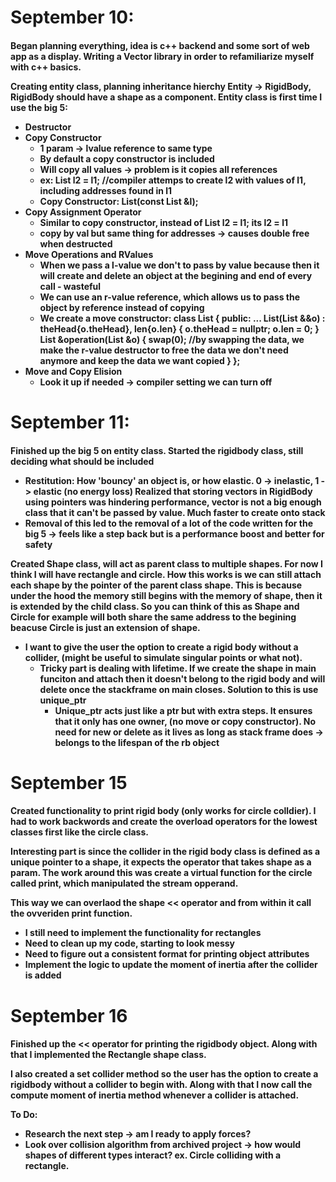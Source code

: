 <h1>September 10:
<h4>
Began planning everything, idea is c++ backend and some sort of web app as a display.
Writing a Vector library in order to refamiliarize myself with c++ basics.

Creating entity class, planning inheritance hierchy
Entity -> RigidBody, RigidBody should have a shape as a component. 
Entity class is first time I use the big 5:
- Destructor
- Copy Constructor
    - 1 param -> lvalue reference to same type
    - By default a copy constructor is included
    - Will copy all values -> problem is it copies all references 
    - ex: 
    List l2 = l1;
    //compiler attemps to create l2 with values of l1, including addresses found in l1
    - Copy Constructor:
        List(const List &l);
- Copy Assignment Operator
    - Similar to copy constructor, instead of 
    List l2 = l1; 
    its
    l2 = l1
    - copy by val but same thing for addresses -> causes double free when destructed
- Move Operations and RValues
    - When we pass a l-value we don't to pass by value because then it will create and delete an object at the begining and end of every call - wasteful
    - We can use an r-value reference, which allows us to pass the object by reference instead of copying
    - We create a move constructor:
        class List {
            public:
            ...
            List(List &&o) : theHead{o.theHead}, len{o.len} {
                o.theHead = nullptr;
                o.len = 0;
            }
            List &operation(List &o) {
                swap(0); //by swapping the data, we make the r-value destructor to free the data we don't need anymore and keep the data we want copied
            }
        };
- Move and Copy Elision
    - Look it up if needed -> compiler setting we can turn off

<h1>September 11:
<h4>
Finished up the big 5 on entity class. Started the rigidbody class, still deciding what should be included

- Restitution: How 'bouncy' an object is, or how elastic. 0 -> inelastic, 1 -> elastic (no energy loss)
Realized that storing vectors in RigidBody using pointers was hindering performance, vector is not a big enough class that it can't be passed by value. Much faster to create onto stack
- Removal of this led to the removal of a lot of the code written for the big 5 
-> feels like a step back but is a performance boost and better for safety

Created Shape class, will act as parent class to multiple shapes. For now I think I will have rectangle and circle. 
How this works is we can still attach each shape by the pointer of the parent class shape. This is because under the hood the memory still begins with the memory of shape, then it is extended by the child class. So you can think of this as Shape and Circle for example will both share the same address to the begining beacuse Circle is just an extension of shape.
- I want to give the user the option to create a rigid body without a collider, (might be useful to simulate singular points or what not).
    - Tricky part is dealing with lifetime. If we create the shape in main funciton and attach then it doesn't belong to the rigid body and will delete once the stackframe on main closes. Solution to this is use unique_ptr
        - Unique_ptr acts just like a ptr but with extra steps. It ensures that it only has one owner, (no move or copy constructor). No need for new or delete as it lives as long as stack frame does -> belongs to the lifespan of the rb object

<h1>September 15
<h4>
Created functionality to print rigid body (only works for circle colldier). I had to work backwords and create the overload operators for the lowest classes first like the circle class. 

Interesting part is since the collider in the rigid body class is 
defined as a unique pointer to a shape, it expects the operator that takes shape as a param. The work around this was create a virtual function for the circle called print, which manipulated the stream opperand. 

This way we can overlaod the shape << operator and from within it call the ovveriden print function. 
- I still need to implement the functionality for rectangles
- Need to clean up my code, starting to look messy
- Need to figure out a consistent format for printing object attributes
- Implement the logic to update the moment of inertia after the collider is added

<h1> September 16
<h4>
Finished up the << operator for printing the rigidbody object. 
Along with that I implemented the Rectangle shape class.

I also created a set collider method so the user has the option to create a rigidbody without a collider to begin with. Along with that I now call the compute moment of inertia method whenever a  collider is attached. 

To Do:
- Research the next step -> am I ready to apply forces?
- Look over collision algorithm from archived project -> how would shapes of different types interact? ex. Circle colliding with a rectangle.